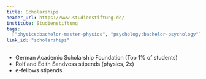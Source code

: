 ```yaml
---
title: Scholarships
header_url: https://www.studienstiftung.de/
institute: Studienstiftung
tags:
  ["physics:bachelor-master-physics", "psychology:bachelor-psychology"]
link_id: "scholarships"
---
```

 * German Academic Scholarship Foundation (Top 1% of students)
 * Rolf and Edith Sandvoss stipends (physics, 2x) 
 * e-fellows stipends
